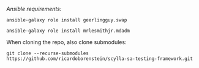 *Ansible requirements:*
```
ansible-galaxy role install geerlingguy.swap

ansible-galaxy role install mrlesmithjr.mdadm
```

When cloning the repo, also clone submodules:

```
git clone --recurse-submodules https://github.com/ricardoborenstein/scylla-sa-testing-framework.git
```

